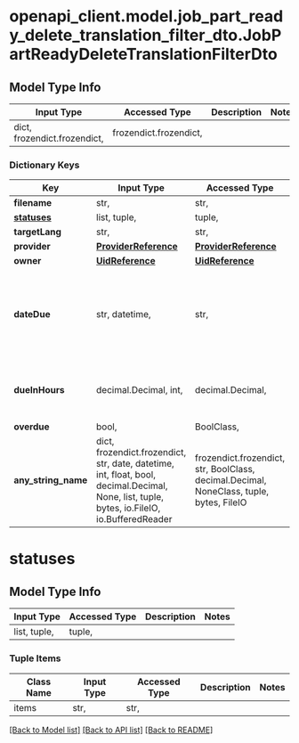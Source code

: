 # openapi_client.model.job_part_ready_delete_translation_filter_dto.JobPartReadyDeleteTranslationFilterDto

## Model Type Info
Input Type | Accessed Type | Description | Notes
------------ | ------------- | ------------- | -------------
dict, frozendict.frozendict,  | frozendict.frozendict,  |  | 

### Dictionary Keys
Key | Input Type | Accessed Type | Description | Notes
------------ | ------------- | ------------- | ------------- | -------------
**filename** | str,  | str,  |  | [optional] 
**[statuses](#statuses)** | list, tuple,  | tuple,  |  | [optional] 
**targetLang** | str,  | str,  |  | [optional] 
**provider** | [**ProviderReference**](ProviderReference.md) | [**ProviderReference**](ProviderReference.md) |  | [optional] 
**owner** | [**UidReference**](UidReference.md) | [**UidReference**](UidReference.md) |  | [optional] 
**dateDue** | str, datetime,  | str,  |  | [optional] value must conform to RFC-3339 date-time
**dueInHours** | decimal.Decimal, int,  | decimal.Decimal,  |  | [optional] value must be a 32 bit integer
**overdue** | bool,  | BoolClass,  |  | [optional] 
**any_string_name** | dict, frozendict.frozendict, str, date, datetime, int, float, bool, decimal.Decimal, None, list, tuple, bytes, io.FileIO, io.BufferedReader | frozendict.frozendict, str, BoolClass, decimal.Decimal, NoneClass, tuple, bytes, FileIO | any string name can be used but the value must be the correct type | [optional]

# statuses

## Model Type Info
Input Type | Accessed Type | Description | Notes
------------ | ------------- | ------------- | -------------
list, tuple,  | tuple,  |  | 

### Tuple Items
Class Name | Input Type | Accessed Type | Description | Notes
------------- | ------------- | ------------- | ------------- | -------------
items | str,  | str,  |  | 

[[Back to Model list]](../../README.md#documentation-for-models) [[Back to API list]](../../README.md#documentation-for-api-endpoints) [[Back to README]](../../README.md)

